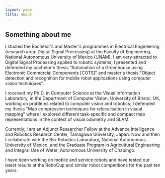 ```yaml
---
layout: page
title: About
---
```


## Something about me

I studied the Bachelor's and Master's programmes in Electrical Engineering (research area: Digital Signal Processing) at the Faculty of Engineering, National Autonomous University of Mexico (UNAM). I am very attracted to Digital Signal Processing applied to robotic systems; I presented and defended my bachelor's thesis "Automation of a Greenhouse using Electronic Commercial Components [COTS]" and master's thesis "Object detection and recognition for mobile robot applications using computer vision techniques".

I received my Ph.D. in Computer Science at the Visual Information Laboratory, in the Department of Computer Vision, University of Bristol, UK, working on problems related to computer vision and robotics; I defended my thesis "Map compression techniques for relocalisation in visual mapping" where I explored different task-specific and compact map representations in the context of visual odometry and SLAM.

Currently, I am an Adjunct Researcher Fellow at the Advance Intelligence and Robotics Research Center, Tamagawa University, Japan. Now and then I collaborate with the Bio-Robotics Laboratory, National Autonomous University of Mexico, and the Graduate Program in Agricultural Engineering and Integral Use of Water, Autonomous University of Chapingo. 

I have been working on mobile and service robots and have tested our latest results at the RoboCup and similar robot competitions for the past ten years.
